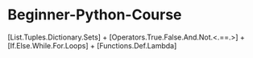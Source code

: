 # Beginner-Python-Course
[List.Tuples.Dictionary.Sets] + [Operators.True.False.And.Not.&lt;.==.>] + [If.Else.While.For.Loops] + [Functions.Def.Lambda]
